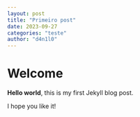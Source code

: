 ```yaml
---
layout: post
title: "Primeiro post"
date: 2023-09-27
categories: "teste"
author: "d4n1l0"
---
```


# Welcome

**Hello world**, this is my first Jekyll blog post.

I hope you like it!
